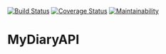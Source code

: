 [![Build Status](https://travis-ci.org/3Nakajugo/MyDiaryAPI.svg?branch=Api)](https://travis-ci.org/3Nakajugo/MyDiaryAPI)
[![Coverage Status](https://coveralls.io/repos/github/3Nakajugo/MyDiaryAPI/badge.svg?branch=master)](https://coveralls.io/github/3Nakajugo/MyDiaryAPI?branch=master)
[![Maintainability](https://api.codeclimate.com/v1/badges/a48e246f767c3ab10e32/maintainability)](https://codeclimate.com/github/3Nakajugo/MyDiaryAPI/maintainability)
# MyDiaryAPI
